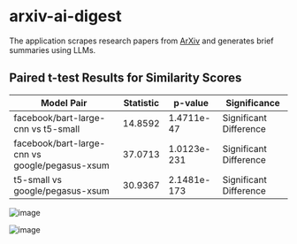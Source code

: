 # arxiv-ai-digest
The application scrapes research papers from [ArXiv](https://arxiv.org/) and generates brief summaries using LLMs.

## Paired t-test Results for Similarity Scores

| Model Pair                                  | Statistic          | p-value                     | Significance                     |
|---------------------------------------------|--------------------|-----------------------------|----------------------------------|
| facebook/bart-large-cnn vs t5-small        | 14.8592            | 1.4711e-47                  | Significant Difference          |
| facebook/bart-large-cnn vs google/pegasus-xsum | 37.0713        | 1.0123e-231                 | Significant Difference          |
| t5-small vs google/pegasus-xsum            | 30.9367            | 2.1481e-173                 | Significant Difference          |


![image](https://github.com/user-attachments/assets/14c1a4df-bf4c-45bc-ae16-9b8c48fa38f9)

![image](https://github.com/user-attachments/assets/299834fe-0c53-4170-80aa-4ddd46a94741)
